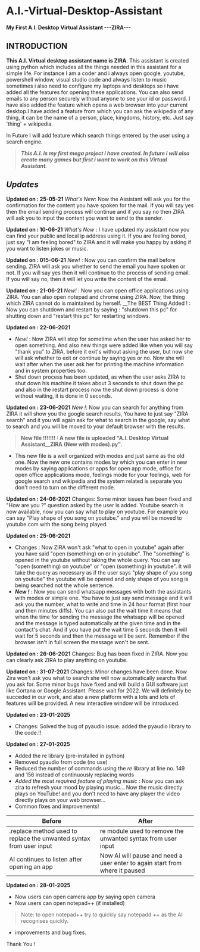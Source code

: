# A.I.-Virtual-Desktop-Assistant
__My First A.I. Desktop Virtual Assistant ---ZIRA---__

## INTRODUCTION
__This A.I. Virtual desktop assistant name is ZIRA__. This assistant is created using python which includes all the things needed in this assistant for a simple life. For instance I am
a coder and i always open google, youtube, powershell window, visual studio code and always listen to music sometimes i also need to configure my laptops and desktops so i have 
added all the features for opening these applications. You can also send emails to any person securely without anyone to see your id or password. I have also added the feature 
which opens a web browser into your current desktop.I have added a feature from which you can ask the wikipedia of any thing, it can be the name of a person, place, kingdoms, 
history, etc. Just say 'thing' + wikipedia.

In Future I will add feature which search things entered by the user using a search engine. 

>__*This A.I. is my first mega project i have created. In future i will also create many games but first i want to work on this Virtual Assistant.*__

## *Updates*
__Updated on :  25-05-21__
*What's New*: Now the Assistant will ask you for the confirmation for the content you have spoken for the mail. If you will say yes then the email sending process will continue and if you say no then ZIRA will ask you to input the content you want to send to the sender. 

__Updated on :  10-06-21__
*What's New* :  I have updated my assistant now you can find your public and local ip address using it. If you are feeling bored, just say "I am feeling bored" to ZIRA and it will make you happy by asking if you want to listen jokes or music.

__Updated on :  015-06-21__
*New!* :  Now you can confirm the mail before sending. ZIRA will ask you whether to send the email you have spoken or not. If you will say yes then it will continue to the process of sending email. If you will say no, then it will let you write the content of the email.

__Updated on :  21-06-21__
*New!* : Now you can open office applications using ZIRA. You can also open notepad and chrome using ZIRA. Now, the thing which ZIRA cannot do is maintained by herself.
__The BEST Thing Added ! : Now you can shutdown and restart by saying : "shutdown this pc" for shutting down and "restart this pc" for restarting windows.

__Updated on : 22-06-2021__
* *New!* : Now ZIRA will stop for sometime when the user has asked her to open something. And also new things were added like when you will say "thank you" to ZIRA, before it exit's without asking the user, but now she will ask whether to exit or continue by saying yes or no. Now she will wait after when the user ask her for printing the machine information and in system properties too. 
* Shut down process has been updated, as when the user asks ZIRA to shut down his machine it takes about 3 seconds to shut down the pc and also in the restart process now the shut down process is done without waiting, it is done in 0 seconds.

__Updated on : 23-06-2021__
*New !*: Now you can search for anything from ZIRA it will show you the google search results, You have to just say "ZIRA search" and it you will again ask for what to search in the google, say what to search and you will be moved to your default browser with the results.

> __New file !!!!!!!  :  A new file is uploaded "A.I. Desktop Virtual Assistant__ZIRA__ __(New with modes).py"__. 
* This new file is a well organized with modes and just same as the old one. Now the new one contains modes by which you can enter in new modes by saying applications or apps for open app mode, office for open office applications mode, feelings mode for your feelings, web for google search and wikipedia and the system related is separate you don't need to turn on the different mode.

__Updated on : 24-06-2021__
Changes: Some minor issues has been fixed and "How are you ?" question asked by the user is added. Youtube search is now available, now you can say what to play on youtube. For example you can say "Play shape of you song on youtube." and you will be moved to youtube.com with the song being played.

__Updated on : 25-06-2021__
* Changes : Now ZIRA won't ask "what to open in youtube" again after you have said "open (something) on or in youtube". The "something" is opened in the youtube without taking the whole query. You can say "open (something) on youtube" or "open (something) in youtube". It will take the query as necessary as if the user says "play shape of you song on youtube" the youtube will be opened and only shape of you song is being searched not the whole sentence. 
* *__New !__* : Now you can send whatsapp messages with both the assistants with modes or simple one. You have to just say send message and it will ask you the number, what to write and time in 24 hour format (first hour and then minutes diffs). You can also put the wait time it means that when the time for sending the message the whatsapp will be opened and the message is typed automatically at the given time and in the contact's chat. And if you have put the wait time 5 seconds then it will wait for 5 seconds and then the message will be sent. Remember if the browser isn't in full screen the message won't be sent. 

__Updated on : 26-06-2021__
Changes: Bug has been fixed in ZIRA. Now you can clearly ask ZIRA to play anything on youtube.

__Updated on : 31-07-2021__
Changes: Minor changes have been done. Now Zira won't ask you what to search she will now automatically searchs that you ask for. Some minor bugs have fixed and will build a GUI software just like Cortana or Google Assistant. Please wait for 2022. We will definitely be succeded in our work, and also a new platform with a lots and lots of features will be provided. A new interactive window will be introduced. 

__Updated on : 23-01-2025__
* Changes: Solved the bug of pyaudio issue. added the pyaudio library to the code.!!

__Updated on : 27-01-2025__
* Added the re library (pre-installed in python)
* Removed pyaudio from code (no use)
* Reduced the number of commands using the *re* library at line no. 149 and 156 instead of continuously replacing words
* *Added the most required feature of playing music* : Now you can ask zira to refresh your mood by playing music... Now the music directly plays on YouTube! and you don't need to have any player the video directly plays on your web browser... 
* Common fixes and improvements!
  
| Before | After|
|-------- | -------|
|.replace method used to replace the unwanted syntax from user input | re module used to remove the unwanted syntax from user input|
|AI continues to listen after opening an app | Now AI will pause and need a user enter to again start from where it paused|

__Updated on : 28-01-2025__
* Now users can open camera app by saying open camera
* Now users can open notepad++ (if installed)
> Note: to open notepad++ try to quickly say notepadd ++ as the AI recognises quickly.
* improvements and bug fixes.

Thank You ! 
